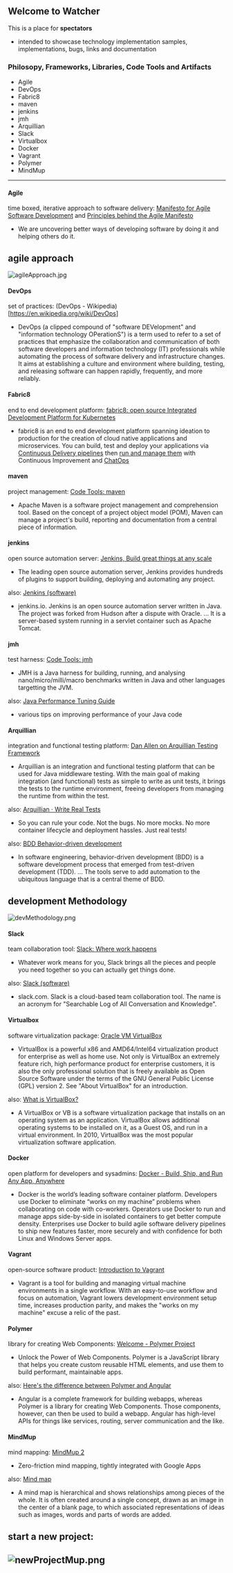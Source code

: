 ## Welcome to Watcher

This is a place for **spectators**

* intended to showcase technology implementation samples, implementations, bugs, links and documentation

### Philosopy, Frameworks, Libraries, Code Tools and Artifacts
* Agile
* DevOps
* Fabric8
* maven
* jenkins
* jmh
* Arquillian 
* Slack
* Virtualbox
* Docker
* Vagrant
* Polymer
* MindMup

----

#### Agile
time boxed, iterative approach to software delivery:
[Manifesto for Agile Software Development](http://agilemanifesto.org/) and [Principles behind the Agile Manifesto](http://agilemanifesto.org/principles.html)

* We are uncovering better ways of developing
software by doing it and helping others do it.

agile approach
----
![agileApproach.jpg](/images/agileApproach.jpg "agile Approach")

#### DevOps
set of practices:
(DevOps - Wikipedia)[https://en.wikipedia.org/wiki/DevOps]

* DevOps (a clipped compound of "software DEVelopment" and "information technology OPerationS") is a term used to refer to a set of practices that emphasize the collaboration and communication of both software developers and information technology (IT) professionals while automating the process of software delivery and infrastructure changes. It aims at establishing a culture and environment where building, testing, and releasing software can happen rapidly, frequently, and more reliably.

#### Fabric8
end to end development platform:
[fabric8: open source Integrated Development Platform for Kubernetes](https://fabric8.io/)

* fabric8 is an end to end development platform spanning ideation to production for the creation of cloud native applications and microservices. You can build, test and deploy your applications via [Continuous Delivery pipelines](http://fabric8.io/guide/cdelivery.html) then [run and manage them](http://fabric8.io/guide/fabric8DevOps.html) with Continuous Improvement and [ChatOps](http://fabric8.io/guide/chat.html)

#### maven
project management:
[Code Tools: maven](https://maven.apache.org/)  

* Apache Maven is a software project management and comprehension tool. Based on the concept of a project object model (POM), Maven can manage a project's build, reporting and documentation from a central piece of information.

#### jenkins
open source automation server:
[Jenkins, Build great things at any scale](https://jenkins.io/)

* The leading open source automation server, Jenkins provides hundreds of plugins to support building, deploying and automating any project.

also:
[Jenkins (software)](https://goo.gl/W5aYnN)

* jenkins.io. Jenkins is an open source automation server written in Java. The project was forked from Hudson after a dispute with Oracle. ... It is a server-based system running in a servlet container such as Apache Tomcat.

#### jmh
test harness:
[Code Tools: jmh](http://openjdk.java.net/projects/code-tools/jmh/) 

* JMH is a Java harness for building, running, and analysing nano/micro/milli/macro benchmarks written in Java and other languages targetting the JVM.

also:
[Java Performance Tuning Guide](http://java-performance.info/jmh/)

* various tips on improving performance of your Java code

#### Arquillian 
integration and functional testing platform:
[Dan Allen on Arquillian Testing Framework](https://www.infoq.com/articles/dan-allen-arquillian-framework)

* Arquillian is an integration and functional testing platform that can be used for Java middleware testing. With the main goal of making integration (and functional) tests as simple to write as unit tests, it brings the tests to the runtime environment, freeing developers from managing the runtime from within the test.

also:
[Arquillian · Write Real Tests](http://arquillian.org/)

* So you can rule your code. Not the bugs.  No more mocks. No more container lifecycle and deployment hassles. Just real tests!

also:
[BDD Behavior-driven development](https://en.wikipedia.org/wiki/Behavior-driven_development)

* In software engineering, behavior-driven development (BDD) is a software development process that emerged from test-driven development (TDD). ... The tools serve to add automation to the ubiquitous language that is a central theme of BDD.

development Methodology
----
![devMethodology.png](/images/devMethodology.png "development Methodology")
 

#### Slack
team collaboration tool:
[Slack: Where work happens](https://slack.com/)

* Whatever work means for you, Slack brings all the pieces and people you need together so you can actually get things done.

also:
[Slack (software)](https://goo.gl/tGzeQO)

* slack.com. Slack is a cloud-based team collaboration tool. The name is an acronym for "Searchable Log of All Conversation and Knowledge".

#### Virtualbox
software virtualization package:
[Oracle VM VirtualBox](https://www.virtualbox.org/)

* VirtualBox is a powerful x86 and AMD64/Intel64 virtualization product for enterprise as well as home use. Not only is VirtualBox an extremely feature rich, high performance product for enterprise customers, it is also the only professional solution that is freely available as Open Source Software under the terms of the GNU General Public License (GPL) version 2. See "About VirtualBox" for an introduction.

also:
[What is VirtualBox?](https://www.computerhope.com/jargon/v/virtualbox.htm)

* A VirtualBox or VB is a software virtualization package that installs on an operating system as an application. VirtualBox allows additional operating systems to be installed on it, as a Guest OS, and run in a virtual environment. In 2010, VirtualBox was the most popular virtualization software application.

#### Docker
open platform for developers and sysadmins:
[Docker - Build, Ship, and Run Any App, Anywhere](https://www.docker.com/what-docker)

* Docker is the world’s leading software container platform. Developers use Docker to eliminate “works on my machine” problems when collaborating on code with co-workers. Operators use Docker to run and manage apps side-by-side in isolated containers to get better compute density. Enterprises use Docker to build agile software delivery pipelines to ship new features faster, more securely and with confidence for both Linux and Windows Server apps.

#### Vagrant
open-source software product:
[Introduction to Vagrant](https://www.vagrantup.com/intro/index.html)

* Vagrant is a tool for building and managing virtual machine environments in a single workflow. With an easy-to-use workflow and focus on automation, Vagrant lowers development environment setup time, increases production parity, and makes the "works on my machine" excuse a relic of the past.

#### Polymer
library for creating Web Components:
[Welcome - Polymer Project](https://www.polymer-project.org/)

* Unlock the Power of Web Components. Polymer is a JavaScript library that helps you create custom reusable HTML elements, and use them to build performant, maintainable apps.

also:
[Here's the difference between Polymer and Angular](http://www.binpress.com/blog/2014/06/26/polymer-vs-angular/)

* Angular is a complete framework for building webapps, whereas Polymer is a library for creating Web Components. Those components, however, can then be used to build a webapp. Angular has high-level APIs for things like services, routing, server communication and the like.

#### MindMup
mind mapping:
[MindMup 2](https://drive.mindmup.com/)

* Zero-friction mind mapping, tightly integrated with Google Apps

also:
[Mind map](https://en.wikipedia.org/wiki/Mind_map)

* A mind map is hierarchical and shows relationships among pieces of the whole. It is often created around a single concept, drawn as an image in the center of a blank page, to which associated representations of ideas such as images, words and parts of words are added.

start a new project: 
----
![newProjectMup.png](/images/newProjectMup.png "new ProjectMup")
----


